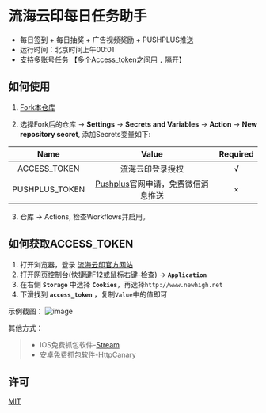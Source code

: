 # 流海云印每日任务助手
- 每日签到 + 每日抽奖 + 广告视频奖励 + PUSHPLUS推送
- 运行时间：北京时间上午00:01
- 支持多账号任务 【多个Access_token之间用 `,` 隔开】

## 如何使用
1. [Fork本仓库](https://github.com/viiayil/newhigh-helper)

2. 选择Fork后的仓库 -> **Settings** -> **Secrets and Variables** -> **Action** -> **New repository secret**, 添加Secrets变量如下:

|Name|Value|Required|
|:---:|:---:|:---:|
|ACCESS_TOKEN|流海云印登录授权|√|
|PUSHPLUS_TOKEN|[Pushplus](htps://pushplus.plus)官网申请，免费微信消息推送|×|

3. 仓库 -> Actions, 检查Workflows并启用。

## 如何获取ACCESS_TOKEN
1. 打开浏览器，登录 [流海云印官方网站](http://www.newhigh.net/login/log)
2. 打开网页控制台(快捷键F12或鼠标右键-检查) -> **`Application`**
3. 在右侧 **`Storage`** 中选择 **`Cookies`**，再选择`http://www.newhigh.net`
4. 下滑找到 **`access_token`** ，复制`Value`中的值即可

示例截图：
![image](https://github.com/ViiAyil/newhigh-helper/assets/120553430/0ac19bc1-89e0-467f-86f1-9bd8819ecabf)


其他方式：
> - IOS免费抓包软件-[Stream](https://apps.apple.com/cn/app/stream/id1312141691)
> - 安卓免费抓包软件-HttpCanary

## 许可
[MIT](https://github.com/viiayil/newhigh-helper/blob/main/LICENSE)
